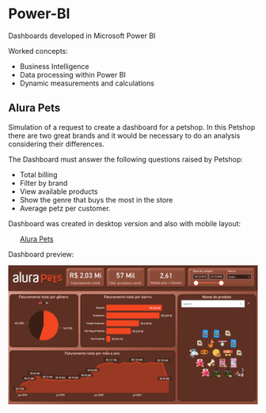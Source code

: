# Power-BI 

Dashboards developed in Microsoft Power BI

Worked concepts:
- Business Intelligence 
- Data processing within Power BI
- Dynamic measurements and calculations

## Alura Pets

Simulation of a request to create a dashboard for a petshop. In this Petshop there are two great brands and it would be necessary to do an analysis considering their differences.

The Dashboard must answer the following questions raised by Petshop: 
- Total billing
- Filter by brand
- View available products
- Show the genre that buys the most in the store
- Average petz per customer.

Dashboard was created in desktop version and also with mobile layout:

<ul>
  <a href="Alura Pets.pbix">Alura Pets</a>
</ul>

Dashboard preview:

![Alura Pets](alura_pets.png)
